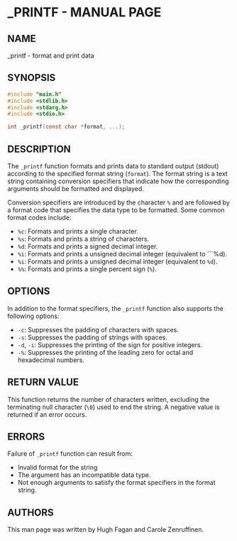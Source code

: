 # _PRINTF - MANUAL PAGE

## NAME
_printf - format and print data

## SYNOPSIS
```c
#include "main.h"
#include <stdlib.h>
#include <stdarg.h>
#include <stdio.h>

int _printf(const char *format, ...);
``````

## DESCRIPTION
The ```_printf``` function formats and prints data to standard output (stdout) according to the specified format string (```format```). The format string is a text string containing conversion specifiers that indicate how the corresponding arguments should be formatted and displayed.

Conversion specifiers are introduced by the character ```%``` and are followed by a format code that specifies the data type to be formatted. Some common format codes include:

* ```%c```: Formats and prints a single character.
* ```%s```: Formats and prints a string of characters.
* ```%d```: Formats and prints a signed decimal integer.
* ```%i```: Formats and prints a unsigned decimal integer (equivalent to ```%d).
* ```%i```: Formats and prints a unsigned decimal integer (equivalent to ```%d```).
* ```%%```: Formats and prints a single percent sign (```%```).

## OPTIONS
In addition to the format specifiers, the ```_printf``` function also supports the following options:

* ```-c```: Suppresses the padding of characters with spaces.
* ```-s```: Suppresses the padding of strings with spaces.
* ```-d```, ```-i```: Suppresses the printing of the sign for positive integers.
* ```-%```: Suppresses the printing of the leading zero for octal and hexadecimal numbers.

## RETURN VALUE
This function returns the number of characters written, excluding the terminating null character (```\0```) used to end the string. A negative value is returned if an error occurs.
## ERRORS
Failure of ```_printf``` function can result from:
* Invalid format for the string
* The argument has an incompatible data type.
* Not enough arguments to satisfy the format specifiers in the format string.
## AUTHORS
This man page was written by Hugh Fagan and Carole Zenruffinen.

